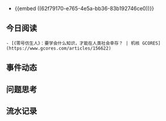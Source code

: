 - {{embed ((62f79170-e765-4e5a-bb36-83b192746ce0))}}
## 今日阅读
	- [《零号仿生人》：要学会什么知识，才能在人类社会幸存？ | 机核 GCORES](https://www.gcores.com/articles/156622)
## 事件动态
## 问题思考
## 流水记录